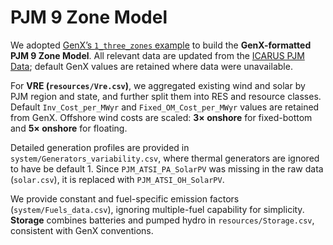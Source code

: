 # PJM 9 Zone Model

We adopted [GenX’s `1_three_zones` example](https://github.com/GenXProject/GenX.jl/tree/main/example_systems/1_three_zones) to build the **GenX-formatted PJM 9 Zone Model**. All relevant data are updated from the [ICARUS PJM Data](https://github.com/HopkinsICARUS/ICARUS-PJM-Dataset/tree/main/data/PJM); default GenX values are retained where data were unavailable.

For **VRE (`resources/Vre.csv`)**, we aggregated existing wind and solar by PJM region and state, and further split them into RES and resource classes. Default `Inv_Cost_per_MWyr` and `Fixed_OM_Cost_per_MWyr` values are retained from GenX. Offshore wind costs are scaled: **3× onshore** for fixed-bottom and **5× onshore** for floating. 

Detailed generation profiles are provided in `system/Generators_variability.csv`, where thermal generators are ignored to have be default 1. Since `PJM_ATSI_PA_SolarPV` was missing in the raw data (`solar.csv`), it is replaced with `PJM_ATSI_OH_SolarPV`.

We provide constant and fuel-specific emission factors (`system/Fuels_data.csv`), ignoring multiple-fuel capability for simplicity. **Storage** combines batteries and pumped hydro in `resources/Storage.csv`, consistent with GenX conventions.